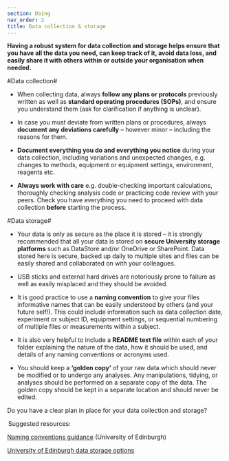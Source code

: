 ```yaml
---
section: Doing
nav_order: 2
title: Data collection & storage
---
```


**Having a robust system for data collection and storage helps ensure that you have all the data you need, can keep track of it, avoid data loss, and easily share it with others within or outside your organisation when needed.**

 

#Data collection#

  - When collecting data, always **follow any plans or protocols** previously written as well as **standard operating procedures (SOPs)**, and ensure you understand them (ask for clarification if anything is unclear). 

  - In case you must deviate from written plans or procedures, always **document any deviations carefully** – however minor – including the reasons for them. 

  - **Document everything you do and everything you notice** during your data collection, including variations and unexpected changes, e.g. changes to methods, equipment or equipment settings, environment, reagents etc. 

  - **Always work with care** e.g. double-checking important calculations, thoroughly checking analysis code or practicing code review with your peers. Check you have everything you need to proceed with data collection **before** starting the process. 

 

#Data storage#

  - Your data is only as secure as the place it is stored – it is strongly recommended that all your data is stored on **secure University storage platforms** such as DataStore and/or OneDrive or SharePoint. Data stored here is secure, backed up daily to multiple sites and files can be easily shared and collaborated on with your colleagues.  

  - USB sticks and external hard drives are notoriously prone to failure as well as easily misplaced and they should be avoided. 

  - It is good practice to use a **naming convention** to give your files informative names that can be easily understood by others (and your future self!). This could include information such as data collection date, experiment or subject ID, equipment settings, or sequential numbering of multiple files or measurements within a subject. 

  - It is also very helpful to include a **README text file** within each of your folder explaining the nature of the data, how it should be used, and details of any naming conventions or acronyms used. 

  - You should keep a **‘golden copy’** of your raw data which should never be modified or to undergo any analyses. Any manipulations, tidying, or analyses should be performed on a separate copy of the data. The golden copy should be kept in a separate location and should never be edited.  

 

Do you have a clear plan in place for your data collection and storage? 

 

 Suggested resources: 

[Naming conventions guidance](https://data-protection.ed.ac.uk/records-management/practical-guidance/naming-conventions) (University of Edinburgh) 

[University of Edinburgh data storage options](https://edwebcontent.ed.ac.uk/sites/default/files/atoms/files/quick_guide_3_-_data_storage_options_v1.4.pdf)
